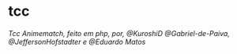 # tcc
###### Tcc Animematch, feito em php, por, @KuroshiD @Gabriel-de-Paiva, @JeffersonHofstadter e @Eduardo Matos
